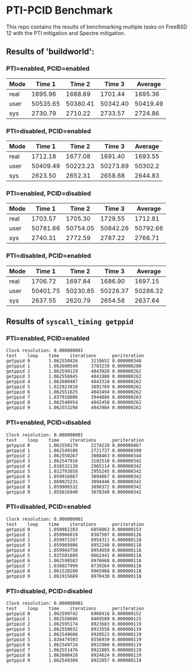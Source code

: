# PTI-PCID Benchmark

This repo contains the results of benchmarking multiple tasks on FreeBSD 12 with the PTI mitigation and Spectre mitigation.

## Results of 'buildworld':

### PTI=enabled, PCID=enabled

Mode | Time 1 | Time 2 | Time 3 | Average
--- | --- | --- | --- | --- 
real | 1695.96 | 1688.69 | 1701.44 | 1695.36 
user | 50535.65 | 50380.41 | 50342.40 | 50419.49
sys | 2730.79 | 2710.22 | 2733.57 | 2724.86

### PTI=disabled, PCID=enabled

Mode | Time 1 | Time 2 | Time 3 | Average
--- | --- | --- | --- | ---
real | 1712.18 | 1677.08 | 1691.40 | 1693.55 
user | 50409.49 | 50223.23 | 50273.89 | 50302.2
sys | 2623.50 | 2652.31 | 2658.68 | 2644.83

### PTI=enabled, PCID=disabled

Mode | Time 1 | Time 2 | Time 3 | Average
--- | --- | --- | --- | ---
real | 1703.57 | 1705.30 | 1729.55 | 1712.81 
user | 50781.66 | 50754.05 | 50842.26 | 50792.66
sys | 2740.31 | 2772.59 | 2787.22 | 2766.71

### PTI=disabled, PCID=enabled

Mode | Time 1 | Time 2 | Time 3 | Average
--- | --- | --- | --- | ---
real | 1706.72 | 1697.84 | 1686.90 | 1697.15 
user | 50401.75 | 50230.85 | 50226.37 | 50286.32
sys | 2637.55 | 2620.79 | 2654.58 | 2637.64

## Results of `syscall_timing getppid`

### PTI=enabled, PCID=enabled
```
Clock resolution: 0.000000001
test    loop    time    iterations      periteration
getppid 0       1.062550426     3119652 0.000000340
getppid 1       1.062600549     3783239 0.000000280
getppid 2       1.062599129     4043920 0.000000262
getppid 3       1.062550845     4041808 0.000000262
getppid 4       1.062600487     4043318 0.000000262
getppid 5       1.022923818     3891769 0.000000262
getppid 6       1.062551825     4043494 0.000000262
getppid 7       1.037910806     3944886 0.000000263
getppid 8       1.062548954     4042458 0.000000262
getppid 9       1.062553298     4043984 0.000000262
```

### PTI=enabled, PCID=disabled
```
Clock resolution: 0.000000001
test    loop    time    iterations      periteration
getppid 0       1.062550179     2274210 0.000000467
getppid 1       1.062549186     2721737 0.000000390
getppid 2       1.062550267     3088463 0.000000344
getppid 3       1.062547916     3102510 0.000000342
getppid 4       1.016532138     2965114 0.000000342
getppid 5       1.012793858     2955245 0.000000342
getppid 6       1.059916867     3094867 0.000000342
getppid 7       1.060025231     3094446 0.000000342
getppid 8       1.059906532     3090372 0.000000342
getppid 9       1.055016940     3078349 0.000000342
```

### PTI=disabled, PCID=enabled
```
Clock resolution: 0.000000001
test    loop    time    iterations      periteration
getppid 0       1.050982283     6858863 0.000000153
getppid 1       1.059966019     8387507 0.000000126
getppid 2       1.059972267     8954311 0.000000118
getppid 3       1.059969986     8952248 0.000000118
getppid 4       1.059984758     8954050 0.000000118
getppid 5       1.025501889     8662441 0.000000118
getppid 6       1.062598583     8976668 0.000000118
getppid 7       1.036027999     8739264 0.000000118
getppid 8       1.061528280     8965968 0.000000118
getppid 9       1.061915689     8970430 0.000000118
```

### PTI=disabled, PCID=disabled
```
Clock resolution: 0.000000001
test    loop    time    iterations      periteration
getppid 0       1.062599742     6960416 0.000000152
getppid 1       1.062550606     8469589 0.000000125
getppid 2       1.062595174     8923683 0.000000119
getppid 3       1.062550032     8923558 0.000000119
getppid 4       1.062549608     8920523 0.000000119
getppid 5       1.020479393     8556939 0.000000119
getppid 6       1.062549724     8922860 0.000000119
getppid 7       1.062551476     8922805 0.000000119
getppid 8       1.062600428     8924624 0.000000119
getppid 9       1.062549309     8922057 0.000000119
```

